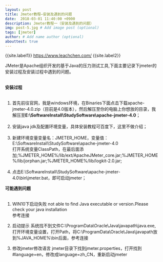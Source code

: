 ```yaml
---
layout: post
title: Jmeter教程—安装及遇到的问题
date:  2018-03-01 11:40:00 +0900  
description: Jmeter教程一（安装及遇到的问题）
img: post-5.jpg # Add image post (optional)
tags: [jmeter]
author: # Add name author (optional)
abouttest: true
---
```


{{site.label1}} <a href="https://www.leachchen.com/" target="\_blank">https://www.leachchen.com/</a> {{site.label2}}

JMeter是Apache组织开发的基于Java的压力测试工具,下面主要记录下jmeter的安装过程及安装过程中遇到的问题。<br><br>

**安装过程**<br><br>

1. 首先<a href="http://jmeter.apache.org/download_jmeter.cgi" style="text-decoration: none;" target="_blank"  title="点击前往">前往官网</a>，我是windows环境，在Binaries下面点击下载apache-jmeter-4.0.zip（目前是4.0版本），然后解压至你的电脑上你想放的目录，我解压至**E:\SoftwareInstall\StudySoftware\apache-jmeter-4.0**；
<br><br>
2. 安装java jdk及配置环境变量，具体安装教程可百度下，这里不做介绍；<br><br>
3. 新建环境变量变量名：JMETER_HOME，变量值：E:\SoftwareInstall\StudySoftware\apache-jmeter-4.0<br>
  打开系统变量ClassPath，在最后面添加;%JMETER_HOME%/lib/ext/ApacheJMeter_core.jar;%JMETER_HOME%/lib/jorphan.jar;%JMETER_HOME%/lib/logkit-2.0.jar;<br><br>
4. 点击E:\SoftwareInstall\StudySoftware\apache-jmeter-4.0\bin\jmeter.bat，即可启动jmeter；

**可能遇到问题**<br><br>

1. WIN10下启动失败 not able to find Java executable or version.Please check your java installation <br>
<a href="http://blog.csdn.net/dragonzard/article/details/77340399" style="text-decoration: none;" target="_blank"  title="点击前往">参考连接</a>

2. 启动提示 系统找不到文件C:\ProgramData\Oracle\Java\javapath\java.exe,
打开环境变量设置，打开Path，将C:\ProgramData\Oracle\Java\javapath放到%JAVA_HOME%\bin后面，<a href="http://blog.csdn.net/u012506661/article/details/52903613" style="text-decoration: none;" target="_blank"  title="点击前往">参考连接</a>

3. 修改jmeter修改语言
jmeter目录下找到jmeter.properties，打开找到#language=en，修改成language=zh_CN，重新启动jmeter
